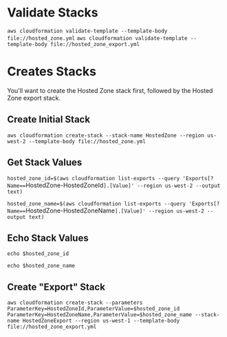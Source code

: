 # Validate Stacks
`aws cloudformation validate-template --template-body file://hosted_zone.yml`
`aws cloudformation validate-template --template-body file://hosted_zone_export.yml`

# Creates Stacks
You'll want to create the Hosted Zone stack first, followed by the Hosted Zone export stack.

## Create Initial Stack

`aws cloudformation create-stack --stack-name HostedZone --region us-west-2 --template-body file://hosted_zone.yml`

## Get Stack Values

`hosted_zone_id=$(aws cloudformation list-exports --query 'Exports[?Name==`HostedZone-HostedZoneId`].[Value]' --region us-west-2 --output text)`

`hosted_zone_name=$(aws cloudformation list-exports --query 'Exports[?Name==`HostedZone-HostedZoneName`].[Value]' --region us-west-2 --output text)`

## Echo Stack Values

`echo $hosted_zone_id`

`echo $hosted_zone_name`

## Create "Export" Stack

`aws cloudformation create-stack --parameters ParameterKey=HostedZoneId,ParameterValue=$hosted_zone_id ParameterKey=HostedZoneName,ParameterValue=$hosted_zone_name --stack-name HostedZoneExport --region us-west-1 --template-body file://hosted_zone_export.yml`
